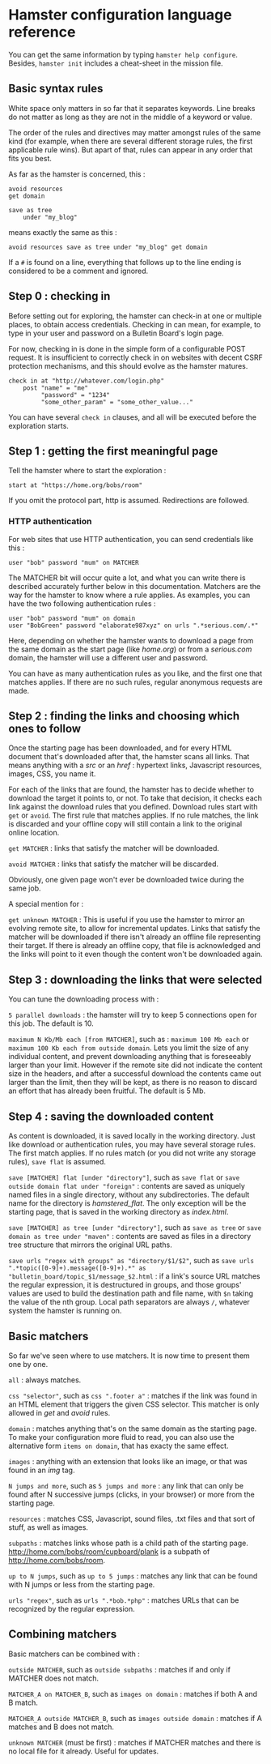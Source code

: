 # Hamster configuration language reference

You can get the same information by typing `hamster help configure`. Besides, `hamster init` includes a cheat-sheet in the mission file.

## Basic syntax rules

White space only matters in so far that it separates keywords. Line breaks do not matter as long as they are not in the middle of a keyword or value.

The order of the rules and directives may matter amongst rules of the same kind (for example, when there are several different storage rules, the first applicable rule wins). But apart of that, rules can appear in any order that fits you best.

As far as the hamster is concerned, this :

    avoid resources
    get domain

    save as tree
        under "my_blog"

means exactly the same as this :

    avoid resources save as tree under "my_blog" get domain


If a `#` is found on a line, everything that follows up to the line ending is considered to be a comment and ignored.

## Step 0 : checking in

Before setting out for exploring, the hamster can check-in at one or multiple places, to obtain access credentials. Checking in can mean, for example, to type in your user and password on a Bulletin Board's login page.

For now, checking in is done in the simple form of a configurable POST request. It is insufficient to correctly check in on websites with decent CSRF protection mechanisms, and this should evolve as the hamster matures.

    check in at "http://whatever.com/login.php"
        post "name" = "me"
             "password" = "1234"
             "some_other_param" = "some_other_value..."

You can have several `check in` clauses, and all will be executed before the exploration starts.

## Step 1 : getting the first meaningful page

Tell the hamster where to start the exploration :

    start at "https://home.org/bobs/room"

If you omit the protocol part, http is assumed. Redirections are followed.

### HTTP authentication

For web sites that use HTTP authentication, you can send credentials like this :

    user "bob" password "mum" on MATCHER

The MATCHER bit will occur quite a lot, and what you can write there is described accurately further below in this documentation. Matchers are the way for the hamster to know where a rule applies. As examples, you can have the two following authentication rules :

    user "bob" password "mum" on domain
    user "BobGreen" password "elaborate987xyz" on urls ".*serious.com/.*"

Here, depending on whether the hamster wants to download a page from the same domain as the start page (like *home.org*) or from a *serious.com* domain, the hamster will use a different user and password.

You can have as many authentication rules as you like, and the first one that matches applies. If there are no such rules, regular anonymous requests are made.

## Step 2 : finding the links and choosing which ones to follow

Once the starting page has been downloaded, and for every HTML document that's downloaded after that, the hamster scans all links. That means anything with a *src* or an *href* : hypertext links, Javascript resources, images, CSS, you name it.

For each of the links that are found, the hamster has to decide whether to download the target it points to, or not. To take that decision, it checks each link against the download rules that you defined. Download rules start with `get` or `avoid`. The first rule that matches applies. If no rule matches, the link is discarded and your offline copy will still contain a link to the original online location.

`get MATCHER` : links that satisfy the matcher will be downloaded.

`avoid MATCHER` : links that satisfy the matcher will be discarded.

Obviously, one given page won't ever be downloaded twice during the same job.

A special mention for :

`get unknown MATCHER` : This is useful if you use the hamster to mirror an evolving remote site, to allow for incremental updates. Links that satisfy the matcher will be downloaded if there isn't already an offline file representing their target. If there is already an offline copy, that file is acknowledged and the links will point to it even though the content won't be downloaded again.


## Step 3 : downloading the links that were selected

You can tune the downloading process with :

`5 parallel downloads` : the hamster will try to keep 5 connections open for this job. The default is 10.

`maximum N Kb/Mb each [from MATCHER]`, such as : `maximum 100 Mb each` or `maximum 100 Kb each from outside domain`. Lets you limit the size of any individual content, and prevent downloading anything that is foreseeably larger than your limit. However if the remote site did not indicate the content size in the headers, and after a successful download the contents came out larger than the limit, then they will be kept, as there is no reason to discard an effort that has already been fruitful. The default is 5 Mb.

## Step 4 : saving the downloaded content

As content is downloaded, it is saved locally in the working directory. Just like download or authentication rules, you may have several storage rules. The first match applies. If no rules match (or you did not write any storage rules), `save flat` is assumed.

`save [MATCHER] flat [under "directory"]`, such as `save flat` or `save outside domain flat under "foreign"` : contents are saved as uniquely named files in a single directory, without any subdirectories. The default name for the directory is *hamstered_flat*. The only exception will be the starting page, that is saved in the working directory as *index.html*.

`save [MATCHER] as tree [under "directory"]`, such as `save as tree` or `save domain as tree under "maven"` : contents are saved as files in a directory tree structure that mirrors the original URL paths.

`save urls "regex with groups" as "directory/$1/$2"`, such as `save urls ".*topic([0-9]+).message([0-9]+).*" as "bulletin_board/topic_$1/message_$2.html` : if a link's source URL matches the regular expression, it is destructured in groups, and those groups' values are used to build the destination path and file name, with `$n` taking the value of the nth group. Local path separators are always `/`, whatever system the hamster is running on.

## Basic matchers

So far we've seen where to use matchers. It is now time to present them one by one.

`all` : always matches.

`css "selector"`, such as `css ".footer a"` : matches if the link was found in an HTML element that triggers the given CSS selector. This matcher is only allowed in *get* and *avoid* rules.

`domain` : matches anything that's on the same domain as the starting page. To make your configuration more fluid to read, you can also use the alternative form `items on domain`, that has exacty the same effect.

`images` : anything with an extension that looks like an image, or that was found in an *img* tag.

`N jumps and more`, such as `5 jumps and more` : any link that can only be found after N successive jumps (clicks, in your browser) or more from the starting page.

`resources` : matches CSS, Javascript, sound files, .txt files and that sort of stuff, as well as images.

`subpaths` : matches links whose path is a child path of the starting page. http://home.com/bobs/room/cupboard/plank is a subpath of http://home.com/bobs/room.

`up to N jumps`, such as `up to 5 jumps` : matches any link that can be found with N jumps or less from the starting page.

`urls "regex"`, such as `urls ".*bob.*php"` : matches URLs that can be recognized by the regular expression.


## Combining matchers

Basic matchers can be combined with :

`outside MATCHER`, such as `outside subpaths` : matches if and only if MATCHER does not match.

`MATCHER_A on MATCHER_B`, such as `images on domain` : matches if both A and B match.

`MATCHER_A outside MATCHER_B`, such as `images outside domain` : matches if A matches and B does not match.

`unknown MATCHER` (must be first) : matches if MATCHER matches and there is no local file for it already. Useful for updates.

